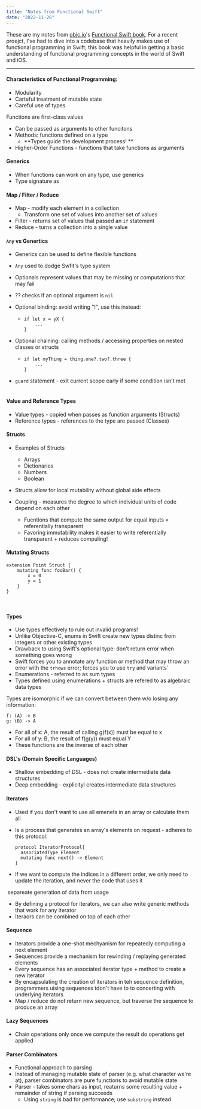 ```yaml
---
title: "Notes from Functional Swift"
date: "2022-11-26"
---
```


These are my notes from [objc.io](http://objc.io)'s [Functional Swift book](https://www.objc.io/books/functional-swift/). For a recent proejct, I've had to dive into a codebase that heavily makes use of functional programming in Swift; this book was helpful in getting a basic understanding of functional programming concepts in the world of Swift and iOS. 

-------------------------------------------------------------------------------------------------------------------------------------

#### Characteristics of Functional Programming:
* Modularity
* Carteful treatment of mutable state
* Careful use of types
&nbsp;


Functions are first-class values

* Can be passed as arguments to other funcitons
* Methods: functions defined on a type
  * **Types guide the development process! **
* Higher-Order Functions - functions that take functions as arguments
&nbsp;


#### Generics
* When functions can work on any type, use generics
* Type signature as <T>
&nbsp;


#### Map / Filter / Reduce
* Map - modify each element in a collection
  * Transform one set of values into another set of values
* Filter - returns set of values that passed an `if` statement 
* Reduce - turns a collection into a single value
&nbsp;


#### `Any` vs Genertics
* Generics can be used to define flexible functions
* `Any` used to dodge Swfit's type system
* Optionals represent values that may be missing or computations that may fail
* ?? checks if an optional argument is `nil`
* Optional binding: avoid writing "!", use this instead:

  * ``` 
    if let x = yX {
    	...
    }
    ```

* Optional chaining: calling methods / accessing properties on nested classes or structs 

  * ``` 
    if let myThing = thing.one?.two?.three {
    	...
    }
    ```

* `guard` statement - exit current scope early if some condition isn't met  
&nbsp;


#### Value and Reference Types
* Value types - copied when passes as function arguments (Structs)
* Reference types - references to the type are passed (Classes)
&nbsp;

#### Structs

* Examples of Structs 
  * Arrays
  * Dictionaries
  * Numbers 
  * Boolean

* Structs allow for local mutability without global side effects

* Coupling - measures the degree to which individual units of code depend on each other
  * Fucntions that compute the same output for equal inputs = referentially transparent
  * Favoring immutability makes it easier to write referentially transparent + reduces compuling! 
&nbsp;


#### Mutating Structs

```
extension Point Struct {
	mutating func fooBar() {
		x = 0
		y = 1
	}
}
```
&nbsp;


#### Types

* Use types effectively to rule out invalid programs!  
* Unlike Objective-C, enums in Swift create new types distinc from integers or other existing types
* Drawback to using Swift's optional type: don't return error when something goes wrong
* Swift forces you to annotate any function or method that may throw an error with the `trhows` error; forces you to use `try` and variants` 
* Enumerations - referred to as sum types
* Types defined using enumerations + structs are refered to as algebraic data types 


Types are isomorphic if we can convert between them w/o losing any information:

```
f: (A) -> B
g: (B) -> A
```

* For all of x: A, the result of calling g(f(x)) must be equal to x
* For all of y: B, the result of f(g(y)) must equal Y
* These functions are the inverse of each other 
&nbsp;


#### DSL's (Domain Specific Languages)

* Shallow embedding of DSL - does not create intermediate data structures
* Deep embedding - explicityl creates intermediate data structures
&nbsp;


#### Iterators

* Used if you don't want to use all emenets in an array or calculate them all 
* Is a process that generates an array's elements on request - adheres to this protocol: 

  ```
  protocol IteratorProtocol{
  	associatedType Element
  	mutating func next() -> Element
  }
  ```
  

* If we want to compute the indices in a different order, we only need to update the iteration, and never the code that uses it 

​	separeate generation of data from usage 

* By defining a protocol for iterators, we can also write generic methods that work for any iterator
* Iteraors can be combined on top of each other 
&nbsp;


#### Sequence

* Iterators provide a one-shot mechyanism for repeatedly computing a next element
* Sequences provide a mechanism for rewinding / replaying generated elements
* Every sequence has an associated iterator type + method to create a new iterator 
* By encapsulating the creation of iterators in teh sequence definition, programmers uising sequences tdon't have to to concerting with underlying iterators 
* Map / reduce do not return new sequence, but traverse the sequence to produce an array 
&nbsp;


#### Lazy Sequences
* Chain operations only once we compute the result do operations get applied 
&nbsp;


#### Parser Combinators
* Functional approach to parsing 
* Instead of managing mutable state of parser (e.g. what character we're at), parser combinators are pure fu;nctions to avoid mutable state
* Parser - takes some chars as input, reaturns some resulting value + remainder of string if parsing succeeds 
  * Using `string` is bad for performance; use `substring` instead
  